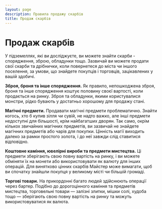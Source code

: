 ```yaml
---
layout: page
description: Правила продажу скарбів
title: Продаж скарбів
---
```


# Продаж скарбів
У підземеллях, які ви досліджуєте, ви можете знайти скарби - спорядження, зброю, обладунки тощо. Зазвичай ви можете продати свої скарби та дрібнички, коли повернетеся до міста чи іншого поселення, за умови, що знайдете покупців і торговців, зацікавлених у вашій здобичі.

**Зброя, броня та інше спорядження.** Як правило, непошкоджена зброя, броня та інше спорядження коштує половину своєї вартості, коли продається на ринку. Зброя та обладунки, якими користувалися монстри, рідко бувають у достатньо хорошому для продажу стані.

**Магічні предмети.** Продавати магічні предмети проблематично. Знайти когось, хто б купив зілля чи сувій, не надто важко, але інші предмети недоступні для більшості, крім найбагатших дворян. Так само, окрім кількох звичайних магічних предметів, ви зазвичай не знайдете магічних предметів або чарів для покупки. Цінність магії виходить далеко за рамки простого золота, і до неї завжди слід ставитися відповідно.

**Коштовне каміння, ювелірні вироби та предмети мистецтва.** Ці предмети зберігають свою повну вартість на ринку, і ви можете обміняти їх на монети або використовувати як валюту для інших операцій. Для винятково цінних скарбів Майстер може вимагати, щоб ви спочатку знайшли покупця у великому місті чи більшій громаді.

**Торгові товари.** На прикордонні багато людей здійснюють операції через бартер. Подібно до дорогоцінного каміння та предметів мистецтва, торговельні товари — залізні злитки, мішки солі, худоба тощо — зберігають свою повну вартість на ринку та можуть використовуватися як валюта.
